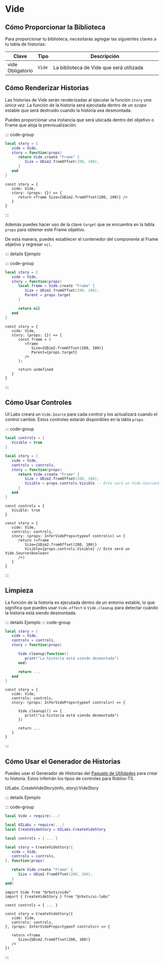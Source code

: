 # Vide

## Cómo Proporcionar la Biblioteca

Para proporcionar tu biblioteca, necesitarás agregar las siguientes claves a tu tabla de historias:

<table>
   <thead> 
      <tr>
         <th>Clave</th>
         <th>Tipo</th>
         <th width="100%">Descripción</th>
      </tr>
   </thead>
   <tbody>
      <tr>
         <td><span class="nowrap"> vide &nbsp; <span class="props-table-required">Obligatorio</span> </span></td>
         <td><code>Vide</code></td>
         <td>La biblioteca de Vide que será utilizada</td>
      </tr>
   </tbody>
</table>


## Cómo Renderizar Historias

Las historias de Vide serán renderizadas al ejecutar la función `story` *una única vez*.
La función de la historia será ejecutada dentro de un *scope* estable que será destruido cuando la historia sea desmontada.

Puedes proporcionar una instancia que será ubicada dentro del objetivo o Frame que aloja la previsualización.

::: code-group

```lua [Luau]
local story = {
   vide = Vide,
   story = function(props)
      return Vide.create "Frame" {
         Size = UDim2.fromOffset(200, 100),
      }
   end
}

```

```tsx [Roblox-TS]
const story = {
   vide: Vide,
   story: (props: {}) => {
      return <frame Size={UDim2.fromOffset(200, 100)} />
   }
}

```

:::

Además puedes hacer uso de la clave `target` que se encuentra en la tabla `props` para obtener este Frame objetivo.

De esta manera, puedes establecer el contenedor del componente al Frame objetivo y regresar `nil`.

::: details Ejemplo

::: code-group

```lua [Luau]
local story = {
   vide = Vide,
   story = function(props)
      local frame = Vide.create "Frame" {
         Size = UDim2.fromOffset(200, 100),
         Parent = props.target
      }

      return nil
   end
}
```

```tsx [Roblox-TS]
const story = {
   vide: Vide,
   story: (props: {}) => {
      const frame = (
         <frame
            Size={UDim2.fromOffset(200, 100)} 
            Parent={props.target}
         />
      );

      return undefined
   }
}
```

:::

## Cómo Usar Controles

UI Labs creará un `Vide.Source` para cada control y los actualizará cuando el control cambie. Estos controles estarán disponibles en la tabla `props`.

::: code-group
 
```lua [Luau] {11}
local controls = {
   Visible = true
}

local story = {
   vide = Vide,
   controls = controls,
   story = function(props)
      return Vide.create "Frame" {
         Size = UDim2.fromOffset(200, 100),
         Visible = props.controls.Visible -- Este será un Vide.Source<boolean>
      }
   end
}
```
 
```tsx [Roblox-TS] {11}
const controls = {
   Visible: true
}

const story = {
   vide: Vide,
   controls: controls,
   story: (props: InferVideProps<typeof controls>) => {
      return (<frame
         Size={UDim2.fromOffset(200, 100)}
         Visible={props.controls.Visible} // Este será un Vide.Source<boolean>
      />)
   }
}
```

:::

## Limpieza
 
La función de la historia es ejecutada dentro de un entorno estable, lo que significa que puedes usar `Vide.effect` o `Vide.cleanup` para detectar cuándo la historia está siendo desmontada.

::: details Ejemplo
::: code-group
 
```lua [Luau] {6-8}
local story = {
   vide = Vide,
   controls = controls,
   story = function(props)

      Vide.cleanup(function()
         print("La historia está siendo desmontada")
      end)

      return ...
   end
}
```
 
```tsx [Roblox-TS] {6-8}
const story = {
   vide: Vide,
   controls: controls,
   story: (props: InferVideProps<typeof controls>) => {

      Vide.cleanup(() => {
         print("La historia está siendo desmontada")
      })

      return ...
   }
}
```

:::


## Cómo Usar el Generador de Historias

Puedes usar el Generador de Historias del [Paquete de Utilidades](/es/docs/installation.md#instalacion-del-paquete-de-utilidades) para crear tu historia. Estos inferirán los tipos de controles para Roblox-TS.

<span class="type-declaration"><span class="type-namespace">UILabs</span>
<span class="type-name">.</span><span class="type-function-name">CreateVideStory</span>(<span class="type-name">info</span>,
<span class="type-name">story</span>)<span class="type-name">:</span><span class="type-highlight">VideStory</span></span>

::: details Ejemplo

::: code-group
 
```lua [Luau]
local Vide = require(...)

local UILabs = require(...)
local CreateVideStory = UILabs.CreateVideStory

local controls = { ... }

local story = CreateVideStory({ 
   vide = Vide,
   controls = controls,
}, function(props)

   return Vide.create "Frame" {
      Size = UDim2.fromOffset(200, 100),
   }
end)
```
 
```tsx [Roblox-TS]
import Vide from "@rbxts/vide"
import { CreateVideStory } from "@rbxts/ui-labs"

const controls = { ... }

const story = CreateVideStory({
   vide: Vide,
   controls: controls,
}, (props: InferVideProps<typeof controls>) => {

   return <frame 
      Size={UDim2.fromOffset(200, 100)}
   />
})

```

:::
